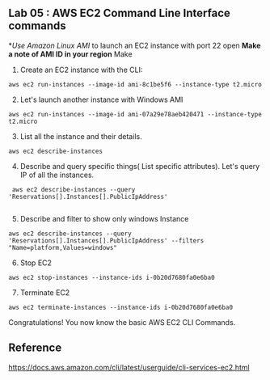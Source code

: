 

## Lab 05 : AWS EC2 Command Line Interface commands 

**Use Amazon Linux  AMI* to launch an EC2 instance with port 22 open
**Make a note of AMI ID in your region**
Make

1) Create an EC2 instance with the CLI:
```console
aws ec2 run-instances --image-id ami-8c1be5f6 --instance-type t2.micro 
```

2) Let's launch another instance with Windows AMI

```console
aws ec2 run-instances --image-id ami-07a29e78aeb420471 --instance-type t2.micro 
```


3) List all the instance and their details. 
```console
aws ec2 describe-instances
```

4) Describe and query specific things( List specific attributes). Let's query IP of all the instances.

```console
 aws ec2 describe-instances --query 'Reservations[].Instances[].PublicIpAddress'


```

5) Describe and filter to show only windows Instance

```console
aws ec2 describe-instances --query 'Reservations[].Instances[].PublicIpAddress' --filters "Name=platform,Values=windows"

```

6) Stop EC2


```console
aws ec2 stop-instances --instance-ids i-0b20d7680fa0e6ba0
```


7) Terminate EC2

```console
aws ec2 terminate-instances --instance-ids i-0b20d7680fa0e6ba0
```


Congratulations! You now know the basic AWS EC2 CLI Commands. 



## Reference
https://docs.aws.amazon.com/cli/latest/userguide/cli-services-ec2.html
